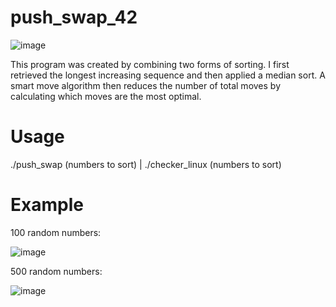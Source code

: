 # push_swap_42
![image](https://user-images.githubusercontent.com/98972278/185185431-c06a7d2c-1247-4dab-8a5f-d1fba1f01899.png)

This program was created by combining two forms of sorting. I first retrieved the longest increasing sequence and then applied a median sort. A smart move algorithm then reduces the number of total moves by calculating which moves are the most optimal.

# Usage

./push_swap (numbers to sort) | ./checker_linux (numbers to sort)

# Example

100 random numbers:

![image](https://user-images.githubusercontent.com/98972278/185189088-ea1458a1-f395-44fc-b63b-c99ec9f9350c.png)

500 random numbers:

![image](https://user-images.githubusercontent.com/98972278/185189773-7a147160-2839-46a2-9f7a-ed4a9a0ba16a.png)
